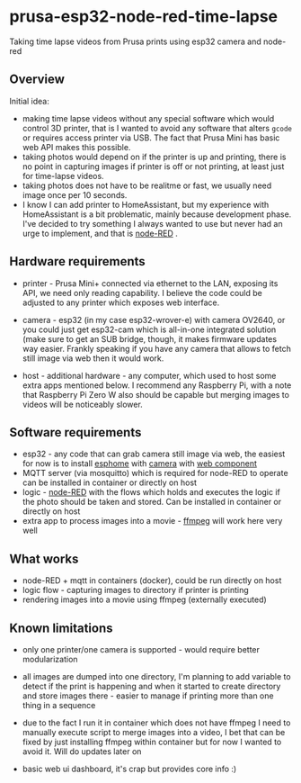 # prusa-esp32-node-red-time-lapse
Taking time lapse videos from Prusa prints using esp32 camera and node-red

## Overview

Initial idea:

- making time lapse videos without any special software which would control
  3D printer, that is I wanted to avoid any software that alters `gcode`
  or requires access printer via USB. The fact that Prusa Mini has basic web API makes this possible.
- taking photos would depend on if the printer is up and printing, there is
  no point in capturing images if printer is off or not printing, at least
  just for time-lapse videos.
- taking photos does not have to be realitme or fast, we usually need
  image once per 10 seconds.
- I know I can add printer to HomeAssistant, but my experience with
  HomeAssistant is a bit problematic, mainly because development phase.
  I've decided to try something I always wanted to use but never had
  an urge to implement, and that is [node-RED](https://nodered.org/) .

## Hardware requirements

- printer - Prusa Mini+ connected via ethernet to the LAN, exposing its API, 
  we need only reading capability. I believe the code could be adjusted to
  any printer which exposes web interface.

- camera - esp32 (in my case esp32-wrover-e) with camera OV2640, or you could
  just get esp32-cam which is all-in-one integrated solution (make sure to
  get an SUB bridge, though, it makes firmware updates way easier.
  Frankly speaking if you have any camera that allows to fetch still image
  via web then it would work.

- host - additional hardware - any computer, which used to host some
  extra apps mentioned below. I recommend any Raspberry Pi, with a note that 
  Raspberry Pi Zero W also should be capable but merging images to
  videos will be noticeably slower.

## Software requirements

- esp32 - any code that can grab camera still image via web, the easiest
  for now is to install [esphome](https://esphome.io/) with [camera](https://esphome.io/components/esp32_camera.html) with [web component](https://esphome.io/components/esp32_camera_web_server.html)
- MQTT server (via mosquitto) which is required for node-RED to operate
  can be installed in container or directly on host
- logic - [node-RED](https://nodered.org/) with the flows which holds and 
  executes the logic if the photo should be taken and stored. Can be installed
  in container or directly on host
- extra app to process images into a movie - [ffmpeg](https://ffmpeg.org/)
  will work here very well

## What works

- node-RED + mqtt in containers (docker), could be run directly on host
- logic flow - capturing images to directory if printer is printing
- rendering images into a movie using ffmpeg (externally executed)

## Known limitations

- only one printer/one camera is supported - would require better modularization

- all images are dumped into one directory, I'm planning to add variable to detect if the print is happening and when it started to create directory and store images there - easier to manage if printing more than one thing in a sequence

- due to the fact I run it in container which does not have ffmpeg I need to manually execute script to merge images into a video, I bet that can be fixed by just installing ffmpeg within container but for now I wanted to avoid it.
Will do updates later on

- basic web ui dashboard, it's crap but provides core info :)

